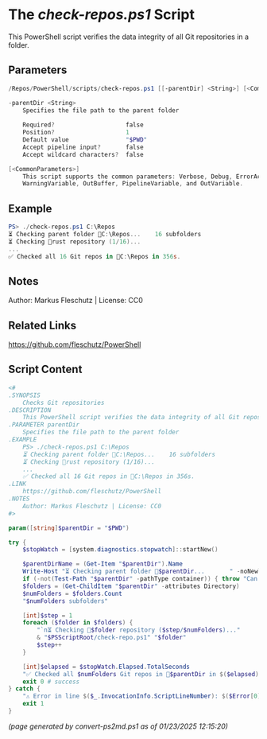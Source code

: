 The *check-repos.ps1* Script
===========================

This PowerShell script verifies the data integrity of all Git repositories in a folder.

Parameters
----------
```powershell
/Repos/PowerShell/scripts/check-repos.ps1 [[-parentDir] <String>] [<CommonParameters>]

-parentDir <String>
    Specifies the file path to the parent folder
    
    Required?                    false
    Position?                    1
    Default value                "$PWD"
    Accept pipeline input?       false
    Accept wildcard characters?  false

[<CommonParameters>]
    This script supports the common parameters: Verbose, Debug, ErrorAction, ErrorVariable, WarningAction, 
    WarningVariable, OutBuffer, PipelineVariable, and OutVariable.
```

Example
-------
```powershell
PS> ./check-repos.ps1 C:\Repos
⏳ Checking parent folder 📂C:\Repos...    16 subfolders
⏳ Checking 📂rust repository (1/16)...
...
✅ Checked all 16 Git repos in 📂C:\Repos in 356s.

```

Notes
-----
Author: Markus Fleschutz | License: CC0

Related Links
-------------
https://github.com/fleschutz/PowerShell

Script Content
--------------
```powershell
<#
.SYNOPSIS
	Checks Git repositories
.DESCRIPTION
	This PowerShell script verifies the data integrity of all Git repositories in a folder.
.PARAMETER parentDir
	Specifies the file path to the parent folder
.EXAMPLE
	PS> ./check-repos.ps1 C:\Repos
	⏳ Checking parent folder 📂C:\Repos...    16 subfolders
	⏳ Checking 📂rust repository (1/16)...
	...
	✅ Checked all 16 Git repos in 📂C:\Repos in 356s.
.LINK
	https://github.com/fleschutz/PowerShell
.NOTES
	Author: Markus Fleschutz | License: CC0
#>

param([string]$parentDir = "$PWD")

try {
	$stopWatch = [system.diagnostics.stopwatch]::startNew()

	$parentDirName = (Get-Item "$parentDir").Name
	Write-Host "⏳ Checking parent folder 📂$parentDir...       " -noNewline
	if (-not(Test-Path "$parentDir" -pathType container)) { throw "Can't access folder: $parentDir" }
	$folders = (Get-ChildItem "$parentDir" -attributes Directory)
	$numFolders = $folders.Count
	"$numFolders subfolders"

	[int]$step = 1
	foreach ($folder in $folders) {
		"`n⏳ Checking 📂$folder repository ($step/$numFolders)..."
		& "$PSScriptRoot/check-repo.ps1" "$folder"
		$step++
	}

	[int]$elapsed = $stopWatch.Elapsed.TotalSeconds
	"✅ Checked all $numFolders Git repos in 📂$parentDir in $($elapsed)s."
	exit 0 # success
} catch {
	"⚠️ Error in line $($_.InvocationInfo.ScriptLineNumber): $($Error[0])"
	exit 1
}
```

*(page generated by convert-ps2md.ps1 as of 01/23/2025 12:15:20)*
